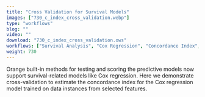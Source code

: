 ```yaml
---
title: "Cross Validation for Survival Models"
images: ["730_c_index_cross_validation.webp"]
type: "workflows"
blog: ""
video: ""
download: "730_c_index_cross_validation.ows"
workflows: ["Survival Analysis", "Cox Regression", "Concordance Index", "Cross Validation"]
weight: 730
---
```


Orange built-in methods for testing and scoring the predictive models now support survival-related models like Cox regression. Here we demonstrate cross-validation to estimate the concordance index for the Cox regression model trained on data instances from selected features.
